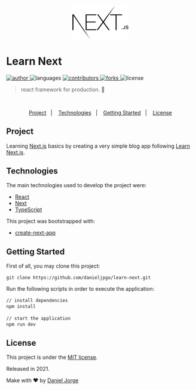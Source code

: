 <div align="center">
    <img
      alt="next.js"
      title="next.js"
      src=".github/logo.svg"
      width="150px" />
</div>

<h1 align="left">Learn Next</h1>

<p align="left">
   <a href="https://github.com/danieljpgo">
      <img
        alt="author"
        src="https://img.shields.io/badge/author-danieljpgo-ffffff?labelColor=000000"
      />
   </a>
   <img
      alt="languages"
      src="https://img.shields.io/github/languages/count/danieljpgo/learn-next?color=ffffff&labelColor=000000"
   />
   <a href="https://github.com/danieljpgo/learn-next/graphs/contributors">
      <img
        alt="contributors"
        src="https://img.shields.io/github/stars/danieljpgo/learn-next?color=ffffff&labelColor=000000"/>
   </a>
    <a href="https://github.com/danieljpgo/learn-next/network/members">
      <img
         alt="forks"
         src="https://img.shields.io/github/forks/danieljpgo/learn-next?color=ffffff&labelColor=000000"/>
   </a>
   <img alt="license" src="https://img.shields.io/badge/license-MIT-ffffff?labelColor=000000">
</p>

> react framework for production. :rocket:

&nbsp;

<p align="center">
   <a href="#project">Project</a>&nbsp;&nbsp;&nbsp;|&nbsp;&nbsp;&nbsp;
   <a href="#technologies">Technologies</a>&nbsp;&nbsp;&nbsp;|&nbsp;&nbsp;&nbsp;
   <a href="#getting-started">Getting Started</a>&nbsp;&nbsp;&nbsp;|&nbsp;&nbsp;&nbsp;
   <a href="#license">License</a>
</p>

## Project
Learning [Next.js](https://nextjs.org/) basics by creating a very simple blog app following [Learn Next.js](https://nextjs.org/learn).

## Technologies

The main technologies used to develop the project were:
- [React](https://reactjs.org/)
- [Next](https://nextjs.org/)
- [TypeScript](https://www.typescriptlang.org/)

This project was bootstrapped with:
- [create-next-app](https://nextjs.org/docs/api-reference/create-next-app)

## Getting Started
First of all, you may clone this project:

```
git clone https://github.com/danieljpgo/learn-next.git
```

Run the following scripts in order to execute the application:

```
// install dependencies
npm install

// start the application
npm run dev
```

## License
This project is under the [MIT license](https://github.com/danieljpgo/learn-next/blob/master/LICENSE).

<div>Released in 2021.</div>

Make with ❤️ by [Daniel Jorge](https://github.com/danieljpgo)